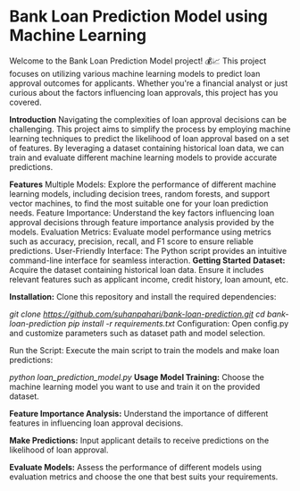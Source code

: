 
# Bank Loan Prediction Model using Machine Learning
Welcome to the Bank Loan Prediction Model project! 💰📈 This project focuses on utilizing various machine learning models to predict loan approval outcomes for applicants. Whether you're a financial analyst or just curious about the factors influencing loan approvals, this project has you covered.

**Introduction**
Navigating the complexities of loan approval decisions can be challenging. This project aims to simplify the process by employing machine learning techniques to predict the likelihood of loan approval based on a set of features. By leveraging a dataset containing historical loan data, we can train and evaluate different machine learning models to provide accurate predictions.

**Features**
Multiple Models: Explore the performance of different machine learning models, including decision trees, random forests, and support vector machines, to find the most suitable one for your loan prediction needs.
Feature Importance: Understand the key factors influencing loan approval decisions through feature importance analysis provided by the models.
Evaluation Metrics: Evaluate model performance using metrics such as accuracy, precision, recall, and F1 score to ensure reliable predictions.
User-Friendly Interface: The Python script provides an intuitive command-line interface for seamless interaction.
**Getting Started**
**Dataset:** Acquire the dataset containing historical loan data. Ensure it includes relevant features such as applicant income, credit history, loan amount, etc.

**Installation:** Clone this repository and install the required dependencies:


*git clone https://github.com/suhanpahari/bank-loan-prediction.git
cd bank-loan-prediction
pip install -r requirements.txt*
Configuration: Open config.py and customize parameters such as dataset path and model selection.

Run the Script: Execute the main script to train the models and make loan predictions:

*python loan_prediction_model.py*
**Usage
Model Training:** Choose the machine learning model you want to use and train it on the provided dataset.

**Feature Importance Analysis:** Understand the importance of different features in influencing loan approval decisions.

**Make Predictions:** Input applicant details to receive predictions on the likelihood of loan approval.

**Evaluate Models:** Assess the performance of different models using evaluation metrics and choose the one that best suits your requirements.
